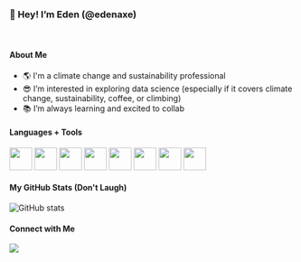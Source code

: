 ### 👋 Hey! I’m Eden (@edenaxe)

<br/>

#### About Me
- 🌎 I'm a climate change and sustainability professional 
- 😎 I’m interested in exploring data science (especially if it covers climate change, sustainability, coffee, or climbing) 
- 📚 I’m always learning and excited to collab

#### Languages + Tools

<img height=40 src="https://cdn.jsdelivr.net/gh/devicons/devicon/icons/rstudio/rstudio-original.svg"/>  <img height=40 src="https://cdn.jsdelivr.net/gh/devicons/devicon/icons/r/r-original.svg" />  <img height=40 src="https://cdn.jsdelivr.net/gh/devicons/devicon/icons/github/github-original.svg"/>  <img height=40 src="https://cdn.jsdelivr.net/gh/devicons/devicon/icons/markdown/markdown-original.svg"/>  <img height=40 src="https://cdn.jsdelivr.net/gh/devicons/devicon/icons/kaggle/kaggle-original.svg"/>  <img height=40 src="https://upload.wikimedia.org/wikipedia/commons/thumb/9/91/QGIS_logo_new.svg/1200px-QGIS_logo_new.svg.png"/>  <img height=40 src="https://cdn.worldvectorlogo.com/logos/tableau-software.svg"/>  <img height=40 src="https://w1.pngwing.com/pngs/599/520/png-transparent-server-logo-arcgis-esri-geographic-data-and-information-esri-canada-arcgis-server-computer-software-geography.png"/>





#### My GitHub Stats (Don't Laugh)

![GitHub stats](https://github-readme-stats.vercel.app/api?username=edenaxe&show_icons=true&theme=tokyonight)

#### Connect with Me  
[![](https://img.shields.io/badge/linkedin-%230077B5.svg?style=for-the-badge&logo=linkedin)](https://www.linkedin.com/in/edenaxelrad/)

<br/>

<!---
edenaxe/edenaxe is a ✨ special ✨ repository because its `README.md` (this file) appears on your GitHub profile.
You can click the Preview link to take a look at your changes.
--->
